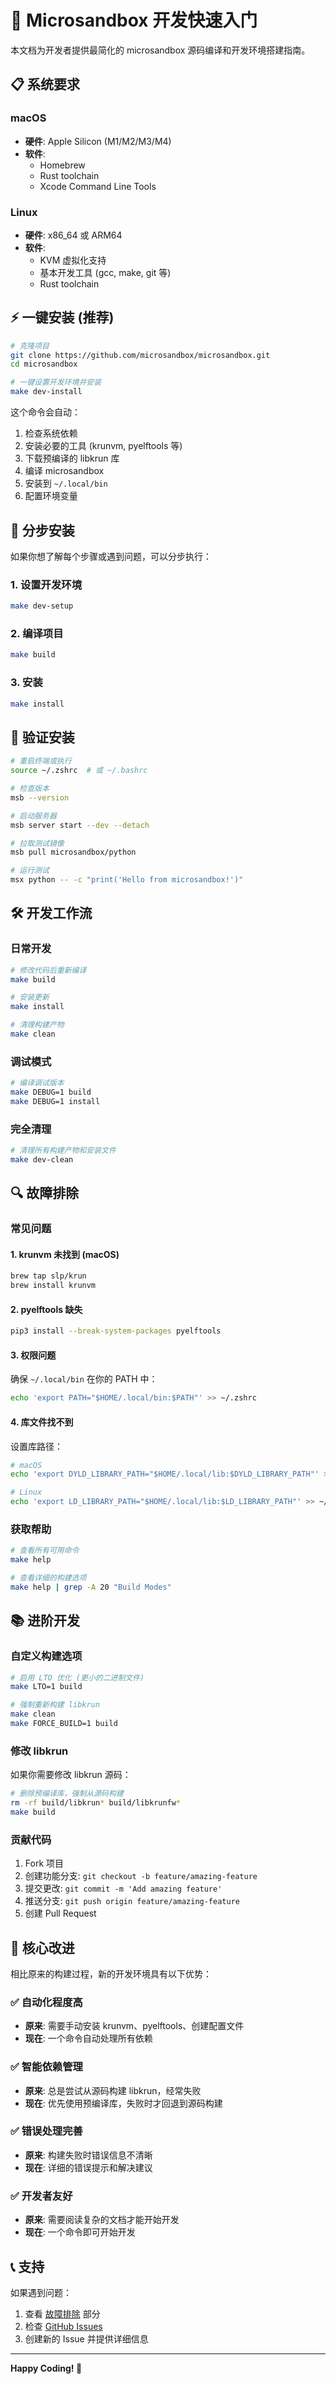 # 🚀 Microsandbox 开发快速入门

本文档为开发者提供最简化的 microsandbox 源码编译和开发环境搭建指南。

## 📋 系统要求

### macOS
- **硬件**: Apple Silicon (M1/M2/M3/M4)
- **软件**: 
  - Homebrew
  - Rust toolchain
  - Xcode Command Line Tools

### Linux
- **硬件**: x86_64 或 ARM64
- **软件**:
  - KVM 虚拟化支持
  - 基本开发工具 (gcc, make, git 等)
  - Rust toolchain

## ⚡ 一键安装 (推荐)

```bash
# 克隆项目
git clone https://github.com/microsandbox/microsandbox.git
cd microsandbox

# 一键设置开发环境并安装
make dev-install
```

这个命令会自动：
1. 检查系统依赖
2. 安装必要的工具 (krunvm, pyelftools 等)
3. 下载预编译的 libkrun 库
4. 编译 microsandbox
5. 安装到 `~/.local/bin`
6. 配置环境变量

## 🔧 分步安装

如果你想了解每个步骤或遇到问题，可以分步执行：

### 1. 设置开发环境
```bash
make dev-setup
```

### 2. 编译项目
```bash
make build
```

### 3. 安装
```bash
make install
```

## 🧪 验证安装

```bash
# 重启终端或执行
source ~/.zshrc  # 或 ~/.bashrc

# 检查版本
msb --version

# 启动服务器
msb server start --dev --detach

# 拉取测试镜像
msb pull microsandbox/python

# 运行测试
msx python -- -c "print('Hello from microsandbox!')"
```

## 🛠️ 开发工作流

### 日常开发
```bash
# 修改代码后重新编译
make build

# 安装更新
make install

# 清理构建产物
make clean
```

### 调试模式
```bash
# 编译调试版本
make DEBUG=1 build
make DEBUG=1 install
```

### 完全清理
```bash
# 清理所有构建产物和安装文件
make dev-clean
```

## 🔍 故障排除

### 常见问题

#### 1. krunvm 未找到 (macOS)
```bash
brew tap slp/krun
brew install krunvm
```

#### 2. pyelftools 缺失
```bash
pip3 install --break-system-packages pyelftools
```

#### 3. 权限问题
确保 `~/.local/bin` 在你的 PATH 中：
```bash
echo 'export PATH="$HOME/.local/bin:$PATH"' >> ~/.zshrc
```

#### 4. 库文件找不到
设置库路径：
```bash
# macOS
echo 'export DYLD_LIBRARY_PATH="$HOME/.local/lib:$DYLD_LIBRARY_PATH"' >> ~/.zshrc

# Linux  
echo 'export LD_LIBRARY_PATH="$HOME/.local/lib:$LD_LIBRARY_PATH"' >> ~/.zshrc
```

### 获取帮助
```bash
# 查看所有可用命令
make help

# 查看详细的构建选项
make help | grep -A 20 "Build Modes"
```

## 📚 进阶开发

### 自定义构建选项
```bash
# 启用 LTO 优化 (更小的二进制文件)
make LTO=1 build

# 强制重新构建 libkrun
make clean
make FORCE_BUILD=1 build
```

### 修改 libkrun
如果你需要修改 libkrun 源码：
```bash
# 删除预编译库，强制从源码构建
rm -rf build/libkrun* build/libkrunfw*
make build
```

### 贡献代码
1. Fork 项目
2. 创建功能分支: `git checkout -b feature/amazing-feature`
3. 提交更改: `git commit -m 'Add amazing feature'`
4. 推送分支: `git push origin feature/amazing-feature`
5. 创建 Pull Request

## 🎯 核心改进

相比原来的构建过程，新的开发环境具有以下优势：

### ✅ 自动化程度高
- **原来**: 需要手动安装 krunvm、pyelftools、创建配置文件
- **现在**: 一个命令自动处理所有依赖

### ✅ 智能依赖管理
- **原来**: 总是尝试从源码构建 libkrun，经常失败
- **现在**: 优先使用预编译库，失败时才回退到源码构建

### ✅ 错误处理完善
- **原来**: 构建失败时错误信息不清晰
- **现在**: 详细的错误提示和解决建议

### ✅ 开发者友好
- **原来**: 需要阅读复杂的文档才能开始开发
- **现在**: 一个命令即可开始开发

## 📞 支持

如果遇到问题：
1. 查看 [故障排除](#故障排除) 部分
2. 检查 [GitHub Issues](https://github.com/microsandbox/microsandbox/issues)
3. 创建新的 Issue 并提供详细信息

---

**Happy Coding! 🎉**